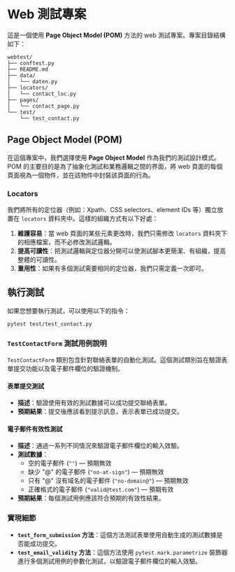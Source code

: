 # Web 測試專案

這是一個使用 **Page Object Model (POM)** 方法的 web 測試專案。專案目錄結構如下：

```
webtest/
├── conftest.py
├── README.md
├── data/
│   └── daten.py
├── locators/
│   └── contact_loc.py
├── pages/
│   └── contact_page.py
└── test/
    └── test_contact.py
```

## Page Object Model (POM)

在這個專案中，我們選擇使用 **Page Object Model** 作為我們的測試設計模式。POM 的主要目的是為了抽象化測試和業務邏輯之間的界面，將 web 頁面的每個頁面視為一個物件，並在該物件中封裝該頁面的行為。

### Locators

我們將所有的定位器（例如：Xpath、CSS selectors、element IDs 等）獨立放置在 `locators` 資料夾中。這樣的組織方式有以下好處：

1. **維護容易**：當 web 頁面的某些元素更改時，我們只需修改 `locators` 資料夾下的相應檔案，而不必修改測試邏輯。
2. **提高可讀性**：把測試邏輯與定位器分開可以使測試腳本更簡潔、有組織，提高整體的可讀性。
3. **重用性**：如果有多個測試需要相同的定位器，我們只需定義一次即可。

## 執行測試

如果您想要執行測試，可以使用以下的指令：

```bash
pytest test/test_contact.py
```

### `TestContactForm` 測試用例說明

`TestContactForm` 類別包含針對聯絡表單的自動化測試。這個測試類別旨在驗證表單提交功能以及電子郵件欄位的驗證機制。

#### 表單提交測試

- **描述**：驗證使用有效的測試數據可以成功提交聯絡表單。
- **預期結果**：提交後應該看到提示訊息，表示表單已成功提交。

#### 電子郵件有效性測試

- **描述**：通過一系列不同情況來驗證電子郵件欄位的輸入效驗。
- **測試數據**：
  - 空的電子郵件 (`""`) — 預期無效
  - 缺少 "@" 的電子郵件 (`"no-at-sign"`) — 預期無效
  - 只有 "@" 沒有域名的電子郵件 (`"no-domain@"`) — 預期無效
  - 正確格式的電子郵件 (`"valid@test.com"`) — 預期有效
- **預期結果**：每個測試用例應該符合預期的有效性結果。

### 實現細節

- **`test_form_submission` 方法**：這個方法測試表單使用自動生成的測試數據是否能成功提交。
- **`test_email_validity` 方法**：這個方法使用 `pytest.mark.parametrize` 裝飾器進行多個測試用例的參數化測試，以驗證電子郵件欄位的輸入效驗。
